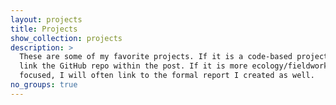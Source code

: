 ```yaml
---
layout: projects
title: Projects
show_collection: projects
description: >
  These are some of my favorite projects. If it is a code-based project, I 
  link the GitHub repo within the post. If it is more ecology/fieldwork
  focused, I will often link to the formal report I created as well.
no_groups: true
---
```

